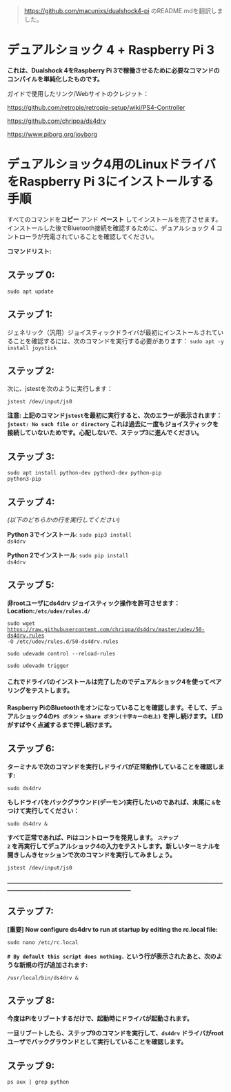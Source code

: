 > https://github.com/macunixs/dualshock4-pi のREADME.mdを翻訳しました。

# デュアルショック 4 + Raspberry Pi 3

<b>これは、Dualshock 4をRaspberry Pi 3で稼働させるために必要なコマンドのコンパイルを単純化したものです。</b>

ガイドで使用したリンク/Webサイトのクレジット：

https://github.com/retropie/retropie-setup/wiki/PS4-Controller

https://github.com/chrippa/ds4drv

https://www.piborg.org/joyborg

<h1>デュアルショック4用のLinuxドライバをRaspberry Pi 3にインストールする手順</h1>

すべてのコマンドを<b>コピー</b> アンド <b>ペースト</b> してインストールを完了させます。
インストールした後でBluetooth接続を確認するために、デュアルショック 4 コントローラが充電されていることを確認してください。

<b>コマンドリスト:</b>

<h2>ステップ 0:</h2> 

<code>sudo apt update</code>

<h2>ステップ 1:</h2> 

ジェネリック（汎用）ジョイスティックドライバが最初にインストールされていることを確認するには、次のコマンドを実行する必要があります：
<code>sudo apt -y install joystick</code>

<h2>ステップ 2:</h2> 

次に、jstestを次のように実行します：

<code>jstest /dev/input/js0</code>

<b>注意: 上記のコマンド<code>jstest</code>を最初に実行すると、次のエラーが表示されます： <code>jstest: No such file or directory</code> これは過去に一度もジョイスティックを接続していないためです。心配しないで、ステップ3に進んでください。</b>

<h2>ステップ 3:</h2> 

<code>sudo apt install python-dev python3-dev python-pip python3-pip</code>

<h2>ステップ 4:</h2> 

<i>(以下のどちらかの行を実行してください)</i> 

<b>Python 3でインストール</b>:
<code>sudo pip3 install ds4drv</code>

<b>Python 2でインストール</b>:
<code>sudo pip install ds4drv</code>

<h2>ステップ 5:</h2>  

<b>非rootユーザにds4drv ジョイスティック操作を許可させます： Location:<code>/etc/udev/rules.d/</code></b>

<code>sudo wget https://raw.githubusercontent.com/chrippa/ds4drv/master/udev/50-ds4drv.rules -O /etc/udev/rules.d/50-ds4drv.rules</code>

<code>sudo udevadm control --reload-rules</code>

<code>sudo udevadm trigger</code>


<h4>これでドライバのインストールは完了したのでデュアルショック4を使ってペアリングをテストします。</h4>

<h4>Raspberry PiのBluetoothをオンになっていることを確認します。そして、デュアルショック4の<code>PS ボタン</code> + <code>Share ボタン(十字キーの右上)</code> を押し続けます。
LEDがすばやく点滅するまで押し続けます。</h4>

<h2>ステップ 6:</h2> 

<b>ターミナルで次のコマンドを実行しドライバが正常動作していることを確認します:</b>

<code>sudo ds4drv</code>

<b>もしドライバをバックグラウンド(デーモン)実行したいのであれば、末尾に <code>&</code>をつけて実行してください：</b>

<code>sudo ds4drv &</code>

<b>すべて正常であれば、Piはコントローラを発見します。 <code>ステップ 2</code> を再実行してデュアルショック4の入力をテストします。新しいターミナルを開きしんきセッションで次のコマンドを実行してみましょう。</b>

<code>jstest /dev/input/js0</code>

<b>______________________________________________________________________________________________________________________</b>

<h2>ステップ 7:</h2> 

<b>[重要] Now configure ds4drv to run at startup by editing the rc.local file:</b>

<code>sudo nano /etc/rc.local</code>

<b> <code># By default this script does nothing.</code> という行が表示されたあと、次のような新規の行が追加されます:</b>

<code>/usr/local/bin/ds4drv &</code>

<h2>ステップ 8:</h2> 

<b>今度はPiをリブートするだけで、起動時にドライバが起動されます。</b>

<b>一旦リブートしたら、ステップ9のコマンドを実行して、<code>ds4drv</code> ドライバがrootユーザでバックグラウンドとして実行していることを確認します。</b>

<h2>ステップ 9:</h2> 

<code>ps aux | grep python</code>

